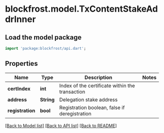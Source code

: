 # blockfrost.model.TxContentStakeAddrInner

## Load the model package
```dart
import 'package:blockfrost/api.dart';
```

## Properties
Name | Type | Description | Notes
------------ | ------------- | ------------- | -------------
**certIndex** | **int** | Index of the certificate within the transaction | 
**address** | **String** | Delegation stake address | 
**registration** | **bool** | Registration boolean, false if deregistration | 

[[Back to Model list]](../README.md#documentation-for-models) [[Back to API list]](../README.md#documentation-for-api-endpoints) [[Back to README]](../README.md)


